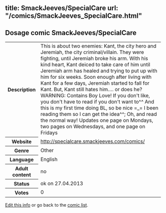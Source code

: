 title: SmackJeeves/SpecialCare
url: "/comics/SmackJeeves_SpecialCare.html"
---
Dosage comic SmackJeeves/SpecialCare
-----------------------------------------

<p id="msg"></p>
<script type="text/javascript">
if (window.location.search === '?edit_info_mail=sent_ok') {
  var elem = document.getElementById("msg");
  elem.innerHTML = 'Edited information sucessfully sent.';
  elem.className = 'ok';
}
</script>
<table class="comicinfo">
<tr>
<th>Description</th><td>This is about two enemies: Kant, the city hero and Jeremiah, the city criminal/villain. They were fighting, until Jeremiah broke his arm. With his kind heart, Kant deiced to take care of him until Jeremiah arm has healed and trying to put up with him for six weeks. Soon enough after living with Kant for a few days, Jeremiah started to fall for Kant. But, Kant still hates him…. or does he? WARNING: Contains Boy Love! If you don't like, you don't have to read if you don't want to^^ And this is my first time doing BL, so be nice =_= I been reading them so I can get the idea^^; Oh, and read the normal way! Updates one page on Mondays, two pages on Wednesdays, and one page on Fridays</td>
</tr>
<tr>
<th>Website</th><td><a href="http://specialcare.smackjeeves.com/comics/">http://specialcare.smackjeeves.com/comics/</a></td>
</tr>
<tr>
<th>Genre</th><td>Other</td>
</tr>
<tr>
<th>Language</th><td>English</td>
</tr>
<tr>
<th>Adult content</th><td>no</td>
</tr>
<tr>
<th>Status</th><td>ok on 27.04.2013</td>
</tr>
<tr>
<th>Votes</th><td>0</td>
</tr>
</table>

[Edit this info](SmackJeeves_SpecialCare_edit.html) or go back to the [comic list](../comic-index.html).
